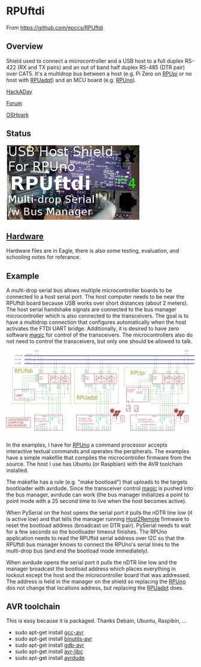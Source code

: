 # RPUftdi

From <https://github.com/epccs/RPUftdi>

## Overview

Shield used to connect a microcontroller and a USB host to a full duplex RS-422 (RX and TX pairs) and an out of band half duplex RS-485 (DTR pair) over CAT5. It's a multidrop bus between a host (e.g. Pi Zero on [RPUpi] or no host with [RPUadpt]) and an MCU board (e.g. [RPUno]).

[HackADay](https://hackaday.io/project/15585-rpuftid)

[Forum](http://rpubus.org/bb/viewforum.php?f=5)

[OSHpark](https://oshpark.com/shared_projects/7gJOSPpM)

[RPUno]: https://github.com/epccs/RPUno
[RPUpi]: https://github.com/epccs/RPUpi
[RPUadpt]: https://github.com/epccs/RPUadpt

## Status

![Status](./Hardware/status_icon.png "Status")


## [Hardware](./Hardware)

Hardware files are in Eagle, there is also some testing, evaluation, and schooling notes for referance.


## Example

A multi-drop serial bus allows multiple microcontroller boards to be connected to a host serial port. The host computer needs to be near the RPUftdi board because USB works over short distances (about 2 meters). The host serial handshake signals are connected to the bus manager microcontroller which is also connected to the transceivers. The goal is to have a multidrop connection that configures automatically when the host activates the FTDI UART bridge.  Additionally, it is desired to have zero software [magic] for control of the transceivers. The microcontrollers also do not need to control the transceivers, but only one should be allowed to talk.

[magic]: https://github.com/pyserial/pyserial/blob/master/serial/rs485.py

![MultiDrop](./Hardware/Documents/MultiDrop.png "MultiDrop")

In the examples, I have for [RPUno] a command processor accepts interactive textual commands and operates the peripherals. The examples have a simple makefile that compiles the microcontroller firmware from the source. The host I use has Ubuntu (or Raspbian) with the AVR toolchain installed.

The makefile has a rule (e.g. "make bootload") that uploads to the targets bootloader with avrdude. Since the transceiver control [magic] is pushed into the bus manager, avrdude can work (the bus manager initializes a point to point mode with a 25 second time to live when the host becomes active). 

When PySerial on the host opens the serial port it pulls the nDTR line low (it is active low) and that tells the manager running [Host2Remote] firmware to reset the bootload address (broadcast on DTR pair). PySerial needs to wait for a few seconds so the bootloader timeout finishes. The RPUno application needs to read the RPUftid serial address over I2C so that the RPUftdi bus manager knows to connect the RPUno's serial lines to the multi-drop bus (and end the bootload mode immediately).

[Host2Remote]: ./Host2Remote

When avrdude opens the serial port it pulls the nDTR line low and the manager broadcast the bootload address which places everything in lockout except the host and the microcontroller board that was addressed. The address is held in the manager on the shield so replacing the [RPUno] dos not change that locations address, but replacing the [RPUadpt] does.

## AVR toolchain

This is easy because it is packaged. Thanks Debain, Ubuntu, Raspibin, ...

* sudo apt-get install [gcc-avr]
* sudo apt-get install [binutils-avr]
* sudo apt-get install [gdb-avr]
* sudo apt-get install [avr-libc]
* sudo apt-get install [avrdude]
    
[gcc-avr]: http://packages.ubuntu.com/search?keywords=gcc-avr
[binutils-avr]: http://packages.ubuntu.com/search?keywords=binutils-avr
[gdb-avr]: http://packages.ubuntu.com/search?keywords=gdb-avr
[avr-libc]: http://packages.ubuntu.com/search?keywords=avr-libc
[avrdude]: http://packages.ubuntu.com/search?keywords=avrdude